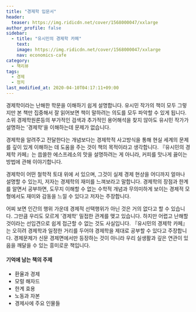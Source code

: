```yaml
---
title: "경제학 입문서"
header:
  teaser: https://img.ridicdn.net/cover/1568000047/xxlarge
author_profile: false
sidebar:
  - title: "유시민의 경제학 카페"
    text:
    image: https://img.ridicdn.net/cover/1568000047/xxlarge
    nav: economics-cafe
category:
  - 책리뷰
tags:
  - 경제
  - 정치
last_modified_at: 2020-04-10T04:17:11+09:00
---
```


경제학이라는 난해한 학문을 이해하기 쉽게 설명합니다. 유시민 작가의 책이 모두 그렇지만 본 책만 집중해서 잘 읽어보면 책이 말하려는 의도를 모두 파악할 수 있게 됩니다. 소위 경제학원론등의 부가적인 검색과 추가적인 용어해석을 찾지 않아도 유시민 작가가 설명하는 '경제학'을 이해하는데 문제가 없습니다.

경제학을 알려주고 전달한다는 개념보다는 경제학적 사고방식을 통해 현실 세계의 문제를 깊이 있게 이해하는 데 도움을 주는 것이 책의 목적이라고 생각합니다. 『유시민의 경제학 카페』는 씁쓸한 에스프레소의 맛을 설명하려는 게 아니라, 커피를 맛나게 끓이는 방법에 관해 이야기합니다.

경제학이 어떤 철학적 토대 위에 서 있으며, 그것이 실제 경제 현상을 어디까지 얼마나 설명할 수 있는지, 저자는 경제학의 재미를 느껴보라고 말합니다. 경제학의 장점과 한계를 알면서 공부하면, 도무지 이해할 수 없는 수학적 개념과 무의미하게 보이는 경제적 모형에서도 재미와 감동을 느낄 수 있다고 저자는 주장합니다.

어찌 보면 인간의 행위 가운데 경제적 선택행위가 아닌 것은 거의 없다고 할 수 있습니다. 그만큼 우리도 모르게 '경제학' 밀접한 관계를 맺고 있습니다. 하지만 어렵고 난해할 것이라는 선입견으로 쉽게 접근할 수 없는 것도 사실입니다. 『유시민의 경제학 카페』는 오히려 경제학과 일정한 거리를 두어야 경제학을 제대로 공부할 수 있다고 주장합니다. 경제문제가 신문 경제면에서만 등장하는 것이 아니라 우리 실생활과 깊은 연관이 있음을 깨달을 수 있는 흥미로운 책입니다.

#### 기억에 남는 책의 주제

- 환율과 경제
- 모럴 해자드
- 한계 효용
- 노동과 자본
- 경제사에 주요 인물들